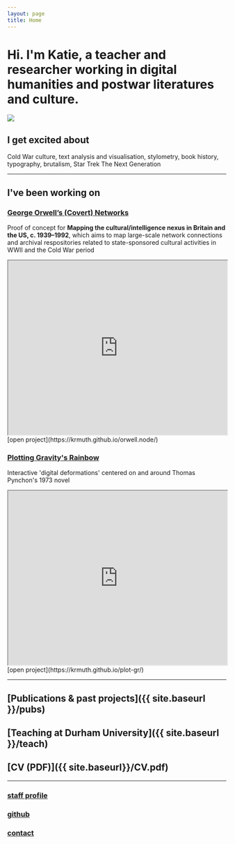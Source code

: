 ```yaml
---
layout: page
title: Home
---  
```

# Hi. I'm Katie, a teacher and researcher working in digital humanities and postwar literatures and culture.

<div class="img-crop">
  <img src="{{ site.baseurl }}/assets/avatar.jpg"/>
</div>

## I get excited about
Cold War culture, text analysis and visualisation, stylometry, book history, typography, brutalism, Star Trek The Next Generation

*** 

## I've been working on 

### [George Orwell’s (Covert) Networks](https://krmuth.github.io/orwell.node/)  
Proof of concept for **Mapping the cultural/intelligence nexus in Britain and the US, c. 1939–1992**, which aims to map large-scale network connections and archival respositories related to state-sponsored cultural activities in WWII and the Cold War period
<iframe width="100%" height="400" src="https://krmuth.github.io/orwell.node/visualisations/orwell/"></iframe>
[open project](https://krmuth.github.io/orwell.node/)


### [Plotting Gravity's Rainbow](https://krmuth.github.io/plot-gr/)  
Interactive 'digital deformations' centered on and around Thomas Pynchon's 1973 novel
<iframe width="100%" height="400" src="https://krmuth.github.io/plot-gr/"></iframe>
[open project](https://krmuth.github.io/plot-gr/)


***


## [Publications & past projects]({{ site.baseurl }}/pubs)

## [Teaching at Durham University]({{ site.baseurl }}/teach)

## [CV (PDF)]({{ site.baseurl}}/CV.pdf)

***

### [staff profile](https://www.durham.ac.uk/staff/katie-muth/)
### [github](https://github.com/krmuth)
### [contact](https://www.dur.ac.uk/contactperson/?lid=19655)
